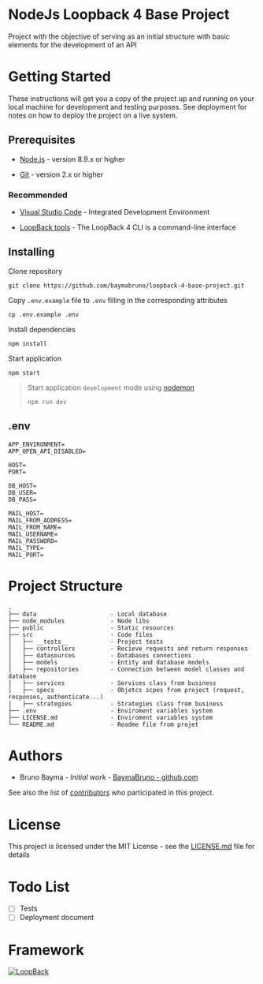# NodeJs Loopback 4 Base Project

Project with the objective of serving as an initial structure with basic elements for the development of an API

# Getting Started

These instructions will get you a copy of the project up and running on your local machine for development and testing purposes. See deployment for notes on how to deploy the project on a live system.

## Prerequisites

- [Node.js](https://nodejs.org/en/download/package-manager/) - version 8.9.x or higher

- [Git](https://git-scm.com/downloads) - version 2.x or higher

### Recommended

- [Visual Studio Code](https://code.visualstudio.com/Download) - Integrated Development Environment

- [LoopBack tools](https://loopback.io/doc/en/lb3/Installation.html) - The LoopBack 4 CLI is a command-line interface

## Installing

Clone repository

```
git clone https://github.com/baymabruno/loopback-4-base-project.git
```

Copy `.env.example` file to `.env` filling in the corresponding attributes

```
cp .env.example .env
```

Install dependencies

```
npm install
```

Start application

```
npm start
```

> Start application `development` mode using [nodemon](https://www.npmjs.com/package/nodemon)
>
> ```
> npm run dev
> ```

## .env

```
APP_ENVIRONMENT=
APP_OPEN_API_DISABLED=

HOST=
PORT=

DB_HOST=
DB_USER=
DB_PASS=

MAIL_HOST=
MAIL_FROM_ADDRESS=
MAIL_FROM_NAME=
MAIL_USERNAME=
MAIL_PASSWORD=
MAIL_TYPE=
MAIL_PORT=
```

# Project Structure

    .
    ├── data                     - Local database
    ├── node_modules             - Node libs
    ├── public                   - Static resources
    ├── src                      - Code files
    │   ├── __tests__            - Project tests
    │   ├── controllers          - Recieve requests and return responses
    │   ├── datasources          - Databases connections
    │   ├── models               - Entity and database models
    │   ├── repositories         - Connection between model classes and database
    │   ├── services             - Services class from business
    │   ├── specs                - Objetcs scpes from project (request, responses, authenticate...)
    │   ├── strategies           - Strategies class from business
    ├── .env                     - Enviroment variables system
    ├── LICENSE.md               - Enviroment variables system
    └── README.md                - Readme file from projet

# Authors

- Bruno Bayma - _Initial work_ - [BaymaBruno - github.com](https://github.com/baymabruno)

See also the list of [contributors](https://github.com/baymabruno/loopback-4-base-project/graphs/contributors) who participated in this project.

# License

This project is licensed under the MIT License - see the [LICENSE.md](LICENSE.md) file for details

# Todo List

- [ ] Tests
- [ ] Deployment document

# Framework

[![LoopBack](<https://github.com/strongloop/loopback-next/raw/master/docs/site/imgs/branding/Powered-by-LoopBack-Badge-(blue)-@2x.png>)](http://loopback.io/)

